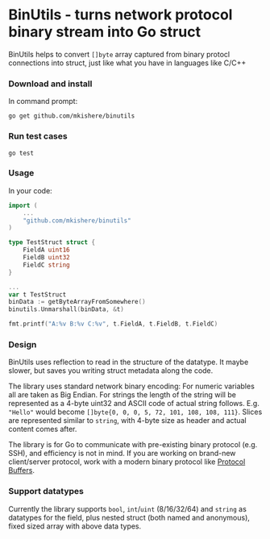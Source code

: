 # BinUtils - turns network protocol binary stream into Go struct
BinUtils helps to convert `[]byte` array captured from binary protocl connections into struct, just like what you have in languages like C/C++

### Download and install
In command prompt:
```
go get github.com/mkishere/binutils
```
### Run test cases
```
go test
```

### Usage
In your code:
```go
import (
    ...
    "github.com/mkishere/binutils"
)

type TestStruct struct {
    FieldA uint16
    FieldB uint32
    FieldC string
}

...
var t TestStruct
binData := getByteArrayFromSomewhere()
binutils.Unmarshall(binData, &t)

fmt.printf("A:%v B:%v C:%v", t.FieldA, t.FieldB, t.FieldC)
```
### Design
BinUtils uses reflection to read in the structure of the datatype. It maybe slower, but saves you writing struct metadata along the code.

The library uses standard network binary encoding: For numeric variables all are taken as Big Endian. For strings the length of the string will be represented as a 4-byte uint32 and ASCII code of actual string follows. E.g. `"Hello"` would become `[]byte{0, 0, 0, 5, 72, 101, 108, 108, 111}`. Slices are represented similar to `string`, with 4-byte size as header and actual content comes after.

The library is for Go to communicate with pre-existing binary protocol (e.g. SSH), and efficiency is not in mind. If you are working on brand-new client/server protocol, work with a modern binary protocol like [Protocol Buffers](https://github.com/google/protobuf).

### Support datatypes
Currently the library supports `bool`, `int`/`uint` (8/16/32/64) and `string` as datatypes for the field, plus nested struct (both named and anonymous), fixed sized array with above data types.